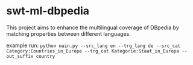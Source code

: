 # swt-ml-dbpedia
This project aims to enhance the multilingual coverage of DBpedia by matching properties between different languages.

example run: `python main.py --src_lang en --trg_lang de --src_cat Category:Countries_in_Europe --trg_cat Kategorie:Staat_in_Europa --out_suffix country`
